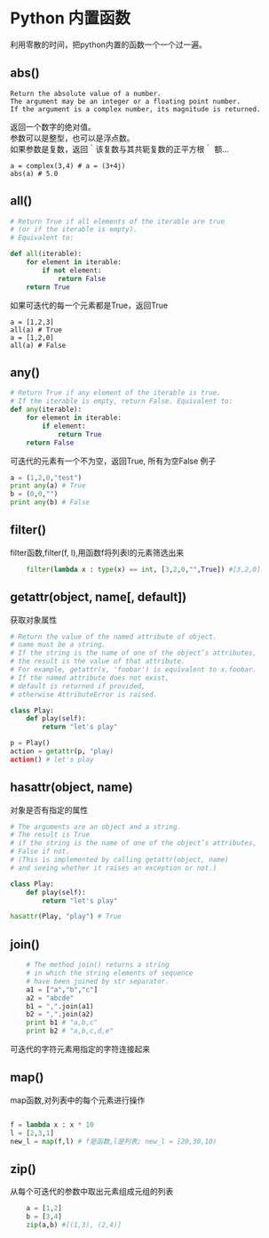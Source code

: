 
# Python 内置函数

利用零散的时间，把python内置的函数一个一个过一遍。

## abs()

```
Return the absolute value of a number. 
The argument may be an integer or a floating point number. 
If the argument is a complex number, its magnitude is returned.
```

返回一个数字的绝对值。  
参数可以是整型，也可以是浮点数。   
如果参数是复数，返回｀该复数与其共轭复数的正平方根｀ 额...

```
a = complex(3,4) # a = (3+4j)
abs(a) # 5.0
```

## all()

```python
# Return True if all elements of the iterable are true 
# (or if the iterable is empty). 
# Equivalent to:

def all(iterable):
    for element in iterable:
        if not element:
            return False
    return True
```
如果可迭代的每一个元素都是True，返回True
```
a = [1,2,3]
all(a) # True
a = [1,2,0]
all(a) # False
```

## any()
```python
# Return True if any element of the iterable is true. 
# If the iterable is empty, return False. Equivalent to:
def any(iterable):
    for element in iterable:
        if element:
            return True
    return False
```
可迭代的元素有一个不为空，返回True, 所有为空False
例子
```python
a = (1,2,0,"test")
print any(a) # True
b = (0,0,"")
print any(b) # False
```

## filter()

filter函数,filter(f, l),用函数f将列表l的元素筛选出来
```python
    filter(lambda x : type(x) == int, [3,2,0,"",True]) #[3,2,0]
```


## getattr(object, name[, default])
获取对象属性
```python
# Return the value of the named attribute of object. 
# name must be a string. 
# If the string is the name of one of the object’s attributes, 
# the result is the value of that attribute. 
# For example, getattr(x, 'foobar') is equivalent to x.foobar. 
# If the named attribute does not exist, 
# default is returned if provided, 
# otherwise AttributeError is raised.

class Play:
	def play(self):
		return "let's play"

p = Play()
action = getattr(p, "play)
action() # let's play

```
## hasattr(object, name)
对象是否有指定的属性
```python
# The arguments are an object and a string. 
# The result is True 
# if the string is the name of one of the object’s attributes, 
# False if not. 
# (This is implemented by calling getattr(object, name) 
# and seeing whether it raises an exception or not.)

class Play:
	def play(self):
		return "let's play"

hasattr(Play, "play") # True
```
## join()
```python
	# The method join() returns a string 
	# in which the string elements of sequence 
	# have been joined by str separator.
	a1 = ["a","b","c"]
	a2 = "abcde"
	b1 = ",".join(a1)
	b2 = ",".join(a2)
	print b1 # "a,b,c"
	print b2 # "a,b,c,d,e"
```
可迭代的字符元素用指定的字符连接起来

## map()
map函数,对列表中的每个元素进行操作

```python

f = lambda x : x * 10
l = [2,3,1]
new_l = map(f,l) # f是函数,l是列表; new_l = [20,30,10)

```

## zip()
从每个可迭代的参数中取出元素组成元组的列表
```python
    a = [1,2]
    b = [3,4]
    zip(a,b) #[(1,3), (2,4)]
```

